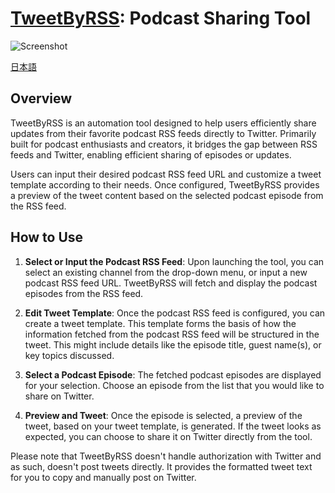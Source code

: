 # [TweetByRSS](https://nariakiiwatani.github.io/TweetByRSS/): Podcast Sharing Tool

![Screenshot](https://github.com/nariakiiwatani/TweetByRSS/assets/1306139/095a7232-2018-47f6-94d2-ec65ad7f586b)

[日本語](README.md)

## Overview
TweetByRSS is an automation tool designed to help users efficiently share updates from their favorite podcast RSS feeds directly to Twitter. Primarily built for podcast enthusiasts and creators, it bridges the gap between RSS feeds and Twitter, enabling efficient sharing of episodes or updates.

Users can input their desired podcast RSS feed URL and customize a tweet template according to their needs. Once configured, TweetByRSS provides a preview of the tweet content based on the selected podcast episode from the RSS feed.

## How to Use
1. **Select or Input the Podcast RSS Feed**: Upon launching the tool, you can select an existing channel from the drop-down menu, or input a new podcast RSS feed URL. TweetByRSS will fetch and display the podcast episodes from the RSS feed.

1. **Edit Tweet Template**: Once the podcast RSS feed is configured, you can create a tweet template. This template forms the basis of how the information fetched from the podcast RSS feed will be structured in the tweet. This might include details like the episode title, guest name(s), or key topics discussed.

1. **Select a Podcast Episode**: The fetched podcast episodes are displayed for your selection. Choose an episode from the list that you would like to share on Twitter.

1. **Preview and Tweet**: Once the episode is selected, a preview of the tweet, based on your tweet template, is generated. If the tweet looks as expected, you can choose to share it on Twitter directly from the tool.

Please note that TweetByRSS doesn't handle authorization with Twitter and as such, doesn't post tweets directly. It provides the formatted tweet text for you to copy and manually post on Twitter.